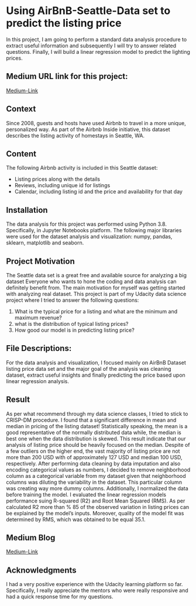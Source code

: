 # Using AirBnB-Seattle-Data set to predict the listing price

In this project, I am going to perform a standard data analysis procedure to extract useful information and subsequently I will try to answer related questions. Finally, I will build a linear regression model to predict the lighting prices.  

## Medium URL link for this project:  

[Medium-Link](https://medium.com/@ali.balati/how-well-the-linear-regression-model-predicts-the-housing-prices-fbf4973b0acf)

## Context
Since 2008, guests and hosts have used Airbnb to travel in a more unique, personalized way. As part of the Airbnb Inside initiative, this dataset describes the listing activity of homestays in Seattle, WA.

## Content
The following Airbnb activity is included in this Seattle dataset:
* Listing prices along with the details 
* Reviews, including unique id for listings
* Calendar, including listing id and the price and availability for that day


## Installation

The data analysis for this project was performed using Python 3.8. Specifically, in Jupyter Notebooks platform. The following major libraries were used for the dataset analysis and visualization:  numpy, pandas, sklearn, matplotlib and seaborn. 

## Project Motivation

The Seattle data set is a great free and available source for analyzing a big dataset Everyone who wants to hone the coding and data analysis can definitely benefit from. The main motivation for myself was getting started with analyzing real dataset. This project is part of my Udacity data science project where I tried to answer the following questions: 
1. What is the typical price for a listing and what are the minimum and maximum revenue?
2. what is the distribution of typical listing prices?
3. How good our model is in predicting listing price?


## File Descriptions:

For the data analysis and visualization, I focused mainly on AirBnB Dataset listing price data set and the major goal of the analysis was cleaning dataset, extract useful insights and finally predicting the price based upon linear regression analysis.   

## Result

As per what recommend through my data science classes, I tried to stick to CRISP-DM procedure.  I found that a significant difference in mean and median in pricing of the listing dataset! Statistically speaking, the mean is a good representative of the normally distributed data while, the median is best one when the data distribution is skewed. This result indicate that our analysis of listing price should be heavily focused on the median. Despite of a few outliers on the higher end, the vast majority of listing price are not more than 200 USD with of approximately 127 USD and median 100 USD, respectively. After performing data cleaning by data imputation and also encoding categorical values as numbers, I decided to remove neighborhood column as a categorical variable from my dataset given that neighborhood columns was diluting the variability in the dataset. This particular column was creating way more dummy columns. Additionally, I normalized the data before training the model. I evaluated the linear regression models performance suing R-squared (R2) and Root Mean Squared (RMS). As per calculated R2 more than % 85 of the observed variation in listing prices can be explained by the model’s inputs. Moreover, quality of the model fit was determined by RMS, which was obtained to be equal 35.1. 

## Medium Blog

[Medium-Link](https://medium.com/@ali.balati/how-well-the-linear-regression-model-predicts-the-housing-prices-fbf4973b0acf)


## Acknowledgments
I had a very positive experience with the Udacity learning platform so far. Specifically, I really appreciate the mentors who were really responsive and had a quick response time for my questions.
